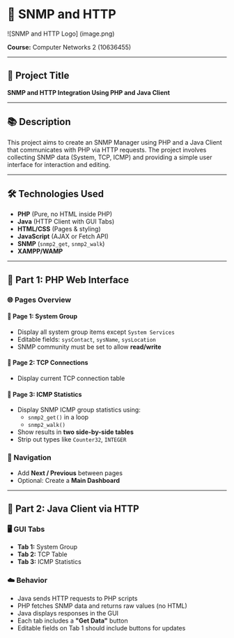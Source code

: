 # 📄 SNMP and HTTP 
![SNMP and HTTP Logo] (image.png)

 
**Course:** Computer Networks 2 (10636455)  

---

## 📌 Project Title  
**SNMP and HTTP Integration Using PHP and Java Client**

---

## 📚 Description  
This project aims to create an SNMP Manager using PHP and a Java Client that communicates with PHP via HTTP requests. The project involves collecting SNMP data (System, TCP, ICMP) and providing a simple user interface for interaction and editing.

---

## 🛠️ Technologies Used  
- **PHP** (Pure, no HTML inside PHP)  
- **Java** (HTTP Client with GUI Tabs)  
- **HTML/CSS** (Pages & styling)  
- **JavaScript** (AJAX or Fetch API)  
- **SNMP** (`snmp2_get`, `snmp2_walk`)  
- **XAMPP/WAMP**

---

## 🔧 Part 1: PHP Web Interface

### 🌐 Pages Overview

#### 📄 Page 1: System Group  
- Display all system group items except `System Services`
- Editable fields: `sysContact`, `sysName`, `sysLocation`
- SNMP community must be set to allow **read/write**

#### 📄 Page 2: TCP Connections  
- Display current TCP connection table

#### 📄 Page 3: ICMP Statistics  
- Display SNMP ICMP group statistics using:
  - `snmp2_get()` in a loop  
  - `snmp2_walk()`  
- Show results in **two side-by-side tables**
- Strip out types like `Counter32`, `INTEGER`

### 🧭 Navigation  
- Add **Next / Previous** between pages  
- Optional: Create a **Main Dashboard**

---

## 🔧 Part 2: Java Client via HTTP

### 🖥️ GUI Tabs
- **Tab 1:** System Group  
- **Tab 2:** TCP Table  
- **Tab 3:** ICMP Statistics  

### ☁️ Behavior
- Java sends HTTP requests to PHP scripts  
- PHP fetches SNMP data and returns raw values (no HTML)  
- Java displays responses in the GUI  
- Each tab includes a **"Get Data"** button  
- Editable fields on Tab 1 should include buttons for updates  



